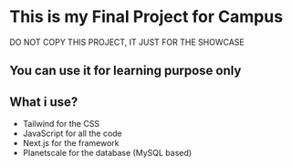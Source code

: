 # This is my Final Project for Campus
DO NOT COPY THIS PROJECT, IT JUST FOR THE SHOWCASE

## You can use it for learning purpose only

## What i use?

- Tailwind for the CSS
- JavaScript for all the code
- Next.js for the framework
- Planetscale for the database (MySQL based)
